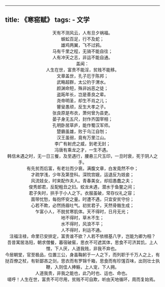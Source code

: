 ---
title: 《寒窑赋》
tags: - 文学
----------
<center>
天有不测风云，人有旦夕祸福。<br>
蜈蚣百足，行不及蛇；<br>
雄鸡两翼，飞不过鸦。<br>
马有千里之程，无骑不能自往；<br>
人有冲天之志，非运不能自通。<br>
盖闻：<br>
人生在世，富贵不能淫，贫贱不能移。<br>
文章盖世，孔子厄于陈邦；<br>
武略超群，太公钓于渭水。<br>
颜渊命短，殊非凶恶之徒；<br>
盗跖年长，岂是善良之辈。<br>
尧帝明圣，却生不肖之儿；<br>
瞽叟愚顽，反生大孝之子。<br>
张良原是布衣，萧何曾为县吏。<br>
晏子身无五尺，封作齐国宰相；<br>
孔明卧居草庐，能作蜀汉军师。<br>
楚霸虽雄，败于乌江自刎；<br>
汉王虽弱，竟有万里江山。<br>
李广有射虎之威，到老无封；<br>
冯唐有乘龙之才，一生不遇。<br>
韩信未遇之时，无一日三餐，及至遇行，腰悬三尺玉印，一旦时衰，死于阴人之手。<br>
有先贫而后富，有老壮而少衰。满腹文章，白发竟然不中；<br>
才疏学浅，少年及第登科。深院宫娥，运退反为妓妾；<br>
风流妓女，时来配作夫人。青春美女，却招愚蠢之夫；<br>
俊秀郎君，反配粗丑之妇。蛟龙未遇，潜水于鱼鳖之间；<br>
君子失时，拱手于小人之下。衣服虽破，常存仪礼之容；<br>
面带忧愁，每抱怀安之量。时遭不遇，只宜安贫守份；<br>
心若不欺，必然扬眉吐气。初贫君子，天然骨骼生成；<br>
乍富小人，不脱贫寒肌体。天不得时，日月无光；<br>
地不得时，草木不生；<br>
水不得时，风浪不平；<br>
人不得时，利运不通。<br>
注福注禄，命里已安排定，富贵谁不欲？人若不依根基八字，岂能为卿为相？<br>
吾昔寓居洛阳，朝求僧餐，暮宿破窖，思衣不可遮其体，思食不可济其饥，上人憎，下人厌，人道我贱，非我不弃也。<br>
今居朝堂，官至极品，位置三公，身虽鞠躬于一人之下，而列职于千万人之上，有挞百僚之杖，有斩鄙吝之剑，思衣而有罗锦千箱，思食而有珍馐百味，出则壮士执鞭，入则佳人捧觞，上人宠，下人拥。<br>
人道我贵，非我之能也，此乃时也、运也、命也。<br>
嗟呼！人生在世，富贵不可尽用，贫贱不可自欺，听由天地循环，周而复始焉。<br>
</center>